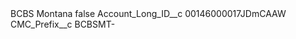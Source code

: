<?xml version="1.0" encoding="UTF-8"?>
<CustomMetadata xmlns="http://soap.sforce.com/2006/04/metadata" xmlns:xsi="http://www.w3.org/2001/XMLSchema-instance" xmlns:xsd="http://www.w3.org/2001/XMLSchema">
    <label>BCBS Montana</label>
    <protected>false</protected>
    <values>
        <field>Account_Long_ID__c</field>
        <value xsi:type="xsd:string">00146000017JDmCAAW</value>
    </values>
    <values>
        <field>CMC_Prefix__c</field>
        <value xsi:type="xsd:string">BCBSMT-</value>
    </values>
</CustomMetadata>
